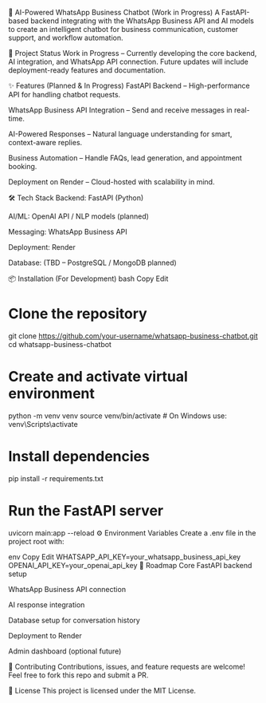 📲 AI-Powered WhatsApp Business Chatbot (Work in Progress)
A FastAPI-based backend integrating with the WhatsApp Business API and AI models to create an intelligent chatbot for business communication, customer support, and workflow automation.

🚀 Project Status
Work in Progress – Currently developing the core backend, AI integration, and WhatsApp API connection. Future updates will include deployment-ready features and documentation.

✨ Features (Planned & In Progress)
FastAPI Backend – High-performance API for handling chatbot requests.

WhatsApp Business API Integration – Send and receive messages in real-time.

AI-Powered Responses – Natural language understanding for smart, context-aware replies.

Business Automation – Handle FAQs, lead generation, and appointment booking.

Deployment on Render – Cloud-hosted with scalability in mind.

🛠️ Tech Stack
Backend: FastAPI (Python)

AI/ML: OpenAI API / NLP models (planned)

Messaging: WhatsApp Business API

Deployment: Render

Database: (TBD – PostgreSQL / MongoDB planned)

📦 Installation (For Development)
bash
Copy
Edit
# Clone the repository
git clone https://github.com/your-username/whatsapp-business-chatbot.git
cd whatsapp-business-chatbot

# Create and activate virtual environment
python -m venv venv
source venv/bin/activate  # On Windows use: venv\Scripts\activate

# Install dependencies
pip install -r requirements.txt

# Run the FastAPI server
uvicorn main:app --reload
⚙️ Environment Variables
Create a .env file in the project root with:

env
Copy
Edit
WHATSAPP_API_KEY=your_whatsapp_business_api_key
OPENAI_API_KEY=your_openai_api_key
📌 Roadmap
 Core FastAPI backend setup

 WhatsApp Business API connection

 AI response integration

 Database setup for conversation history

 Deployment to Render

 Admin dashboard (optional future)

🤝 Contributing
Contributions, issues, and feature requests are welcome!
Feel free to fork this repo and submit a PR.

📄 License
This project is licensed under the MIT License.

